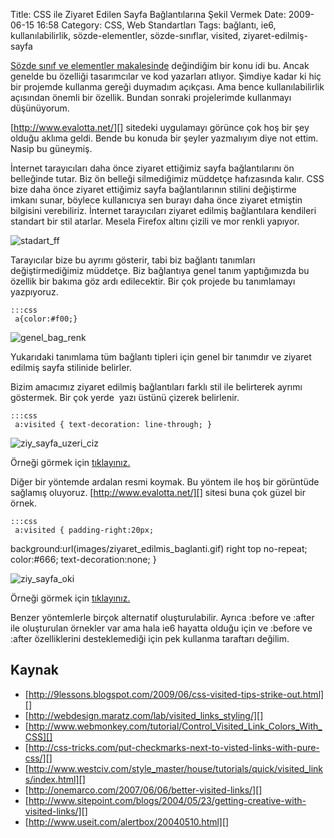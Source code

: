 Title: CSS ile Ziyaret Edilen Sayfa Bağlantılarına Şekil Vermek
Date: 2009-06-15 16:58
Category: CSS, Web Standartları
Tags: bağlantı, ie6, kullanılabilirlik, sözde-elementler, sözde-sınıflar, visited, ziyaret-edilmiş-sayfa

[Sözde sınıf ve elementler makalesinde][] değindiğim bir konu idi bu.
Ancak genelde bu özelliği tasarımcılar ve kod yazarları atlıyor. Şimdiye
kadar ki hiç bir projemde kullanma gereği duymadım açıkçası. Ama bence
kullanılabilirlik açısından önemli bir özellik. Bundan sonraki
projelerimde kullanmayı düşünüyorum.

[http://www.evalotta.net/][] sitedeki uygulamayı görünce çok hoş bir şey
olduğu aklıma geldi. Bende bu konuda bir şeyler yazmalıyım diye not
ettim. Nasip bu güneymiş.

İnternet tarayıcıları daha önce ziyaret ettiğimiz sayfa bağlantılarını
ön belleğinde tutar. Biz ön belleği silmediğimiz müddetçe hafızasında
kalır. CSS bize daha önce ziyaret ettiğimiz sayfa bağlantılarının
stilini değiştirme imkanı sunar, böylece kullanıcıya sen burayı daha
önce ziyaret etmiştin bilgisini verebiliriz. İnternet tarayıcıları
ziyaret edilmiş bağlantılara kendileri standart bir stil atarlar. Mesela
Firefox altını çizili ve mor renkli yapıyor.

![stadart_ff][]

Tarayıcılar bize bu ayrımı gösterir, tabi biz bağlantı tanımları
değiştirmediğimiz müddetçe. Biz bağlantıya genel tanım yaptığımızda bu
özellik bir bakıma göz ardı edilecektir. Bir çok projede bu tanımlamayı
yazpıyoruz.

	:::css
	 a{color:#f00;} 

![genel_bag_renk][]

Yukarıdaki tanımlama tüm bağlantı tipleri için genel bir tanımdır ve
ziyaret edilmiş sayfa stilinide belirler.

Bizim amacımız ziyaret edilmiş bağlantıları farklı stil ile belirterek
ayrımı göstermek. Bir çok yerde  yazı üstünü çizerek belirlenir.

	:::css
	 a:visited { text-decoration: line-through; }


![ziy_sayfa_uzeri_ciz][]

Örneği görmek için [tıklayınız.][]

Diğer bir yöntemde ardalan resmi koymak. Bu yöntem ile hoş bir görüntüde
sağlamış oluyoruz. [http://www.evalotta.net/][] sitesi buna çok güzel
bir örnek.

	:::css
	 a:visited { padding-right:20px;
background:url(images/ziyaret_edilmis_baglanti.gif) right top
no-repeat; color:#666; text-decoration:none; } 

![ziy_sayfa_oki][]

Örneği görmek için [tıklayınız.][1]

Benzer yöntemlerle birçok alternatif oluşturulabilir. Ayrıca :before ve
:after ile oluşturulan örnekler var ama hala ie6 hayatta olduğu için ve
:before ve :after özelliklerini desteklemediği için pek kullanma
taraftarı değilim.

Kaynak
------

-   [http://9lessons.blogspot.com/2009/06/css-visited-tips-strike-out.html][]
-   [http://webdesign.maratz.com/lab/visited_links_styling/][]
-   [http://www.webmonkey.com/tutorial/Control_Visited_Link_Colors_With_CSS][]
-   [http://css-tricks.com/put-checkmarks-next-to-visted-links-with-pure-css/][]
-   [http://www.westciv.com/style_master/house/tutorials/quick/visited_links/index.html][]
-   [http://onemarco.com/2007/06/06/better-visited-links/][]
-   [http://www.sitepoint.com/blogs/2004/05/23/getting-creative-with-visited-links/][]
-   [http://www.useit.com/alertbox/20040510.html][]

</p>

  [Sözde sınıf ve elementler makalesinde]: http://www.fatihhayrioglu.com/pseudo-siniflari-ve-pseudo-elementleri/
    "Sözde sınıf ve elementler kısmında"
  [http://www.evalotta.net/]: http://www.evalotta.net/
    "http://www.evalotta.net/"
  [stadart_ff]: http://www.fatihhayrioglu.com/wp-content/stadart_ff.gif
    "stadart_ff"
  [genel_bag_renk]: http://www.fatihhayrioglu.com/wp-content/genel_bag_renk.gif
    "genel_bag_renk"
  [ziy_sayfa_uzeri_ciz]: http://www.fatihhayrioglu.com/wp-content/ziy_sayfa_uzeri_ciz.gif
    "ziy_sayfa_uzeri_ciz"
  [tıklayınız.]: /dokumanlar/ziyaret_edilmis_baglantilar.html
  [ziy_sayfa_oki]: http://www.fatihhayrioglu.com/wp-content/ziy_sayfa_oki.gif
    "ziy_sayfa_oki"
  [1]: /dokumanlar/ziyaret_edilmis_baglantilar2.html
  [http://9lessons.blogspot.com/2009/06/css-visited-tips-strike-out.html]:
    http://9lessons.blogspot.com/2009/06/css-visited-tips-strike-out.html
    "http://9lessons.blogspot.com/2009/06/css-visited-tips-strike-out.html"
  [http://webdesign.maratz.com/lab/visited_links_styling/]: http://webdesign.maratz.com/lab/visited_links_styling/
    "http://webdesign.maratz.com/lab/visited_links_styling/"
  [http://www.webmonkey.com/tutorial/Control_Visited_Link_Colors_With_CSS]:
    http://www.webmonkey.com/tutorial/Control_Visited_Link_Colors_With_CSS
    "http://www.webmonkey.com/tutorial/Control_Visited_Link_Colors_With_CSS"
  [http://css-tricks.com/put-checkmarks-next-to-visted-links-with-pure-css/]:
    http://css-tricks.com/put-checkmarks-next-to-visted-links-with-pure-css/
    "http://css-tricks.com/put-checkmarks-next-to-visted-links-with-pure-css/"
  [http://www.westciv.com/style_master/house/tutorials/quick/visited_links/index.html]:
    http://www.westciv.com/style_master/house/tutorials/quick/visited_links/index.html
    "http://www.westciv.com/style_master/house/tutorials/quick/visited_links/index.html"
  [http://onemarco.com/2007/06/06/better-visited-links/]: http://onemarco.com/2007/06/06/better-visited-links/
    "http://onemarco.com/2007/06/06/better-visited-links/"
  [http://www.sitepoint.com/blogs/2004/05/23/getting-creative-with-visited-links/]:
    http://www.sitepoint.com/blogs/2004/05/23/getting-creative-with-visited-links/
    "http://www.sitepoint.com/blogs/2004/05/23/getting-creative-with-visited-links/"
  [http://www.useit.com/alertbox/20040510.html]: http://www.useit.com/alertbox/20040510.html
    "http://www.useit.com/alertbox/20040510.html"
